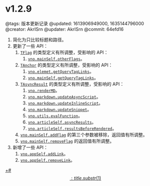 # v1.2.9

@tags: 版本更新记录
@updated: 1613906949000, 1635144796000
@creator: AkrISrn
@updater: AkrISrn
@commit: 64efd16

1. [](/zh/docs/sort-list.md "#")简化为只比较标题和路径。
1. 更新了一些 API：
    1. [`TFlag`](/zh/api/types.md "#") 的类型定义有所调整，受影响的 API：
        1. [`vno.mainSelf.otherFlags`](/zh/api/mainSelf.md "#")。
    1. [`TAnchor`](/zh/api/types.md "#") 的类型定义有所调整，受影响的 API：
        1. [`vno.elemet.getQueryTagLinks`](/zh/api/element.md "#")。
        1. [`vno.mainSelf.getQueryTagLinks`](/zh/api/mainSelf.md "#")。
    1. [`TAsyncResult`](/zh/api/types.md "#") 的类型定义有所调整，受影响的 API：
        1. [`vno.renderMD`](/zh/api/vno.md "#")。
        1. [`vno.markdown.updateAsyncScript`](/zh/api/markdown.md "#")。
        1. [`vno.markdown.updateInlineScript`](/zh/api/markdown.md "#")。
        1. [`vno.markdown.updateSnippet`](/zh/api/markdown.md "#")。
        1. [`vno.utils.evalFunction`](/zh/api/utils.md "#")。
        1. [`vno.articleSelf.asyncResults`](/zh/api/articleSelf.md "#")。
        1. [`vno.articleSelf.resultsBeforeRendered`](/zh/api/articleSelf.md "#")。
    1. [`vno.mainSelf.addFlag`](/zh/api/mainSelf.md "#") 的第三个参数被移除，返回值有所调整。
    1. [`vno.mainSelf.removeFlag`](/zh/api/mainSelf.md "#") 的返回值有所调整。
1. 新增了一些 API：
    1. [`vno.appSelf.addLink`](/zh/api/appSelf.md "#")。
    1. [`vno.appSelf.removeLink`](/zh/api/appSelf.md "#")。

[+#$$: title.substr(1) $$](/zh/releases/download.md)

